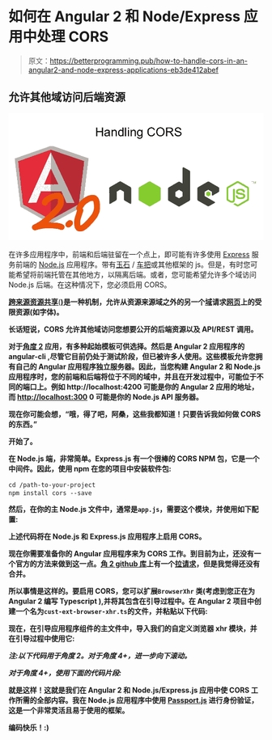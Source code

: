 # 如何在 Angular 2 和 Node/Express 应用中处理 CORS

> 原文：<https://betterprogramming.pub/how-to-handle-cors-in-an-angular2-and-node-express-applications-eb3de412abef>

## 允许其他域访问后端资源

![](img/6591ca26d59e5dd02854bb5e4525b939.png)

在许多应用程序中，前端和后端驻留在一个点上，即可能有许多使用 [Express](https://expressjs.com/) 服务前端的 [Node.js](https://nodejs.org/) 应用程序。带有[玉石](https://jade.tilab.com/) / [车把](https://handlebarsjs.com/)或其他框架的 js。但是，有时您可能希望将前端托管在其他地方，以隔离后端。或者，您可能希望允许多个域访问 Node.js 后端。在这种情况下，您必须启用 CORS。

[**跨来源资源共享**(**)**](https://en.wikipedia.org/wiki/Cross-origin_resource_sharing#cite_note-mozhacks_cors-1)**是一种机制，允许从资源来源域之外的另一个[域](https://en.wikipedia.org/wiki/Domain_name)请求[网页](https://en.wikipedia.org/wiki/Web_page)上的受限资源(如字体)。**

**长话短说，CORS 允许其他域访问您想要公开的后端资源以及 API/REST 调用。**

**对于[角度 2](https://angular.io/) 应用，有多种起始模板可供选择。然后是 Angular 2 应用程序的 angular-cli ,尽管它目前仍处于测试阶段，但已被许多人使用。这些模板允许您拥有自己的 Angular 应用程序独立服务器。因此，当您构建 Angular 2 和 Node.js 应用程序时，您的前端和后端将位于不同的域中，并且在开发过程中，可能位于不同的端口上。例如 http://localhost:4200 可能是你的 Angular 2 应用的地址，而 [http://localhost:300](http://localhost:300) 0 可能是你的 Node.js API 服务器。**

**现在你可能会想，“哦，得了吧，阿桑，这些我都知道！只要告诉我如何做 CORS 的东西。”**

**开始了。**

**在 Node.js 端，非常简单。Express.js 有一个很棒的 CORS NPM 包，它是一个中间件。因此，使用 npm 在您的项目中安装软件包:**

```
cd /path-to-your-project
npm install cors --save
```

**然后，在你的主 Node.js 文件中，通常是`app.js`，需要这个模块，并使用如下配置:**

**上述代码将在 Node.js 和 Express.js 应用程序上启用 CORS。**

**现在你需要准备你的 Angular 应用程序来为 CORS 工作。到目前为止，还没有一个官方的方法来做到这一点。[角 2 github 库](https://github.com/angular/angular)上有一个[拉请求](https://github.com/angular/angular/issues/4231)，但是我觉得还没有合并。**

**所以事情是这样的。要启用 CORS，您可以扩展`BrowserXhr` 类(考虑到您正在为 Angular 2 编写 Typescript ),并将其包含在引导过程中。在 Angular 2 项目中创建一个名为`cust-ext-browser-xhr.ts`的文件，并粘贴以下代码:**

**现在，在引导应用程序组件的主文件中，导入我们的自定义浏览器 xhr 模块，并在引导过程中使用它:**

***注:以下代码用于角度 2。对于角度 4+，进一步向下滚动。***

***对于角度 4+，使用下面的代码片段:***

**就是这样！这就是我们在 Angular 2 和 Node.js/Express.js 应用中使 CORS 工作所需的全部内容。我在 Node.js 应用程序中使用 [Passport.js](http://passportjs.org/) 进行身份验证，这是一个非常灵活且易于使用的框架。**

**编码快乐！:)**